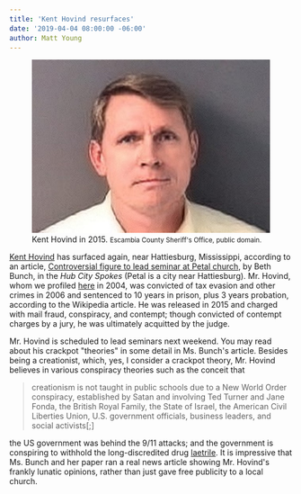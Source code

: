 ```yaml
---
title: 'Kent Hovind resurfaces'
date: '2019-04-04 08:00:00 -06:00'
author: Matt Young
---
```

<figure>
<img src="/uploads/2019/Hovind_Mug_600.jpg" alt="Kent Hovind"/>
<figcaption>
Kent Hovind in 2015. <small>Escambia County Sheriff's Office, public domain.</small>
</figcaption>
</figure>

<a href="https://en.wikipedia.org/wiki/Kent_Hovind">Kent Hovind</a> has surfaced again, near Hattiesburg, Mississippi, according to an article, <a href="https://www.hubcityspokes.com/news-petal-social-community-calendar/controversial-figure-lead-seminar-petal-church">Controversial figure to lead seminar at Petal church</a>, by Beth Bunch, in the <i>Hub City Spokes</i> (Petal is a city near Hattiesburg). Mr. Hovind, whom we profiled <a href="https://pandasthumb.org/archives/2004/08/kent-hovind-and.html">here</a> in 2004, was convicted of tax evasion and other crimes in 2006 and sentenced to 10 years in prison, plus 3 years probation, according to the Wikipedia article. He was released in 2015 and charged with mail fraud, conspiracy, and contempt; though convicted of contempt charges by a jury, he was ultimately acquitted by the judge.

Mr. Hovind is scheduled to lead seminars next weekend. You may read about his crackpot "theories" in some detail in Ms. Bunch's article. Besides being a creationist, which, yes, I consider a crackpot theory, Mr. Hovind believes in various conspiracy theories such as the conceit that 

<blockquote>creationism is not taught in public schools due to a New World Order conspiracy, established by Satan and involving Ted Turner and Jane Fonda, the British Royal Family, the State of Israel, the American Civil Liberties Union, U.S. government officials, business leaders, and social activists[;]</blockquote>

the US government was behind the 9/11 attacks; and the government is conspiring to withhold the long-discredited drug <a href="https://en.wikipedia.org/wiki/Amygdalin#Laetrile">laetrile</a>. It is impressive that Ms. Bunch and her paper ran a real news article showing Mr. Hovind's frankly lunatic opinions, rather than just gave free publicity to a local church.




